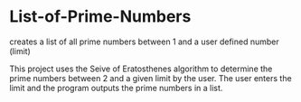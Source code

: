 # List-of-Prime-Numbers
creates a list of all prime numbers between 1 and a user defined number (limit)

This project uses the Seive of Eratosthenes algorithm to determine the prime numbers between 2 and a given limit by the user. The user enters the limit and the program outputs the prime numbers in a list. 
